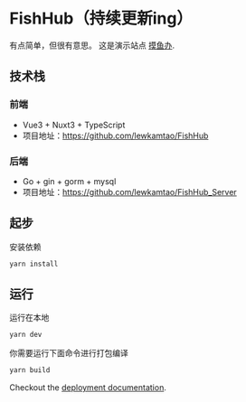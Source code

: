 # FishHub（持续更新ing）

有点简单，但很有意思。
这是演示站点 [摸鱼办](https://fish.tngeek.com).

## 技术栈
### 前端
  - Vue3 + Nuxt3 + TypeScript
  - 项目地址：https://github.com/lewkamtao/FishHub

### 后端
  - Go + gin + gorm + mysql
  - 项目地址：https://github.com/lewkamtao/FishHub_Server

## 起步

安装依赖

```bash
yarn install
```

## 运行

运行在本地

```bash
yarn dev
```

你需要运行下面命令进行打包编译

```bash
yarn build
```

Checkout the [deployment documentation](https://v3.nuxtjs.org/docs/deployment).
